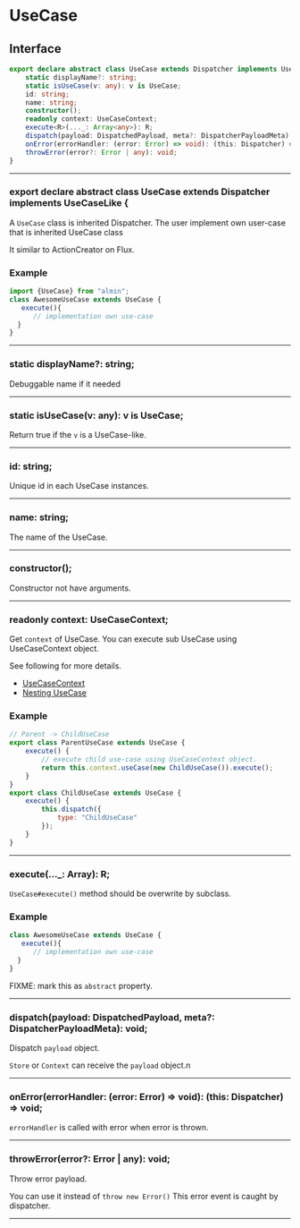 # UseCase
<!-- THIS DOCUMENT IS AUTOMATICALLY GENERATED FROM src/*.ts -->
<!-- Please edit src/*.ts and `npm run build:docs:api` -->


## Interface

```typescript
export declare abstract class UseCase extends Dispatcher implements UseCaseLike {
    static displayName?: string;
    static isUseCase(v: any): v is UseCase;
    id: string;
    name: string;
    constructor();
    readonly context: UseCaseContext;
    execute<R>(..._: Array<any>): R;
    dispatch(payload: DispatchedPayload, meta?: DispatcherPayloadMeta): void;
    onError(errorHandler: (error: Error) => void): (this: Dispatcher) => void;
    throwError(error?: Error | any): void;
}
```

----

### export declare abstract class UseCase extends Dispatcher implements UseCaseLike {


A `UseCase` class is inherited Dispatcher.
The user implement own user-case that is inherited UseCase class

It similar to ActionCreator on Flux.

### Example

```js
import {UseCase} from "almin";
class AwesomeUseCase extends UseCase {
   execute(){
      // implementation own use-case
  }
}
```

----

### static displayName?: string;


Debuggable name if it needed

----

### static isUseCase(v: any): v is UseCase;


Return true if the `v` is a UseCase-like.

----

### id: string;


Unique id in each UseCase instances.

----

### name: string;


The name of the UseCase.

----

### constructor();


Constructor not have arguments.

----

### readonly context: UseCaseContext;


Get `context` of UseCase.
You can execute sub UseCase using UseCaseContext object.

See following for more details.

- [UseCaseContext](https://almin.js.org/docs/api/UseCaseContext.html)
- [Nesting UseCase](https://almin.js.org/docs/tips/nesting-usecase.html)

### Example

```js
// Parent -> ChildUseCase
export class ParentUseCase extends UseCase {
    execute() {
        // execute child use-case using UseCaseContext object.
        return this.context.useCase(new ChildUseCase()).execute();
    }
}
export class ChildUseCase extends UseCase {
    execute() {
        this.dispatch({
            type: "ChildUseCase"
        });
    }
}
```

----

### execute<R>(..._: Array<any>): R;


`UseCase#execute()` method should be overwrite by subclass.

### Example

```js
class AwesomeUseCase extends UseCase {
   execute(){
      // implementation own use-case
  }
}
```

 FIXME: mark this as `abstract` property.

----

### dispatch(payload: DispatchedPayload, meta?: DispatcherPayloadMeta): void;


Dispatch `payload` object.

`Store` or `Context` can receive the `payload` object.n

----

### onError(errorHandler: (error: Error) => void): (this: Dispatcher) => void;


`errorHandler` is called with error when error is thrown.

----

### throwError(error?: Error | any): void;


Throw error payload.

You can use it instead of `throw new Error()`
This error event is caught by dispatcher.

----

